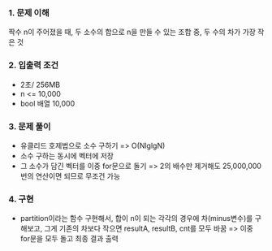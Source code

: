 ### 1. 문제 이해
짝수 n이 주어졌을 때, 두 소수의 합으로 n을 만들 수 있는 조합 중, 두 수의 차가 가장 작은 것

### 2. 입출력 조건
- 2초/ 256MB
- n <= 10,000
- bool 배열 10,000

### 3. 문제 풀이
- 유클리드 호제법으로 소수 구하기 => O(NlglgN)
- 소수 구하는 동시에 벡터에 저장
- 그 소수가 담긴 벡터를 이중 for문으로 돌기 => 2의 배수만 제거해도 25,000,000번의 연산이면 되므로 무조건 가능

### 4. 구현
- partition이라는 함수 구현해서, 합이 n이 되는 각각의 경우에 차(minus변수)를 구해보고,
  그게 기존의 차보다 작으면 resultA, resultB, cnt를 모두 바꿈
  => 이중 for문을 모두 돌고 최종 결과 출력
  
